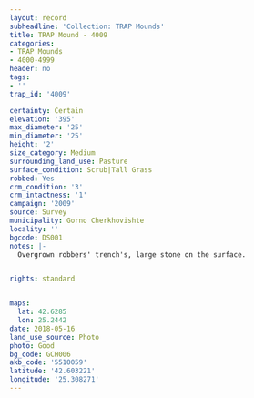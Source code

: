 ```yaml
---
layout: record
subheadline: 'Collection: TRAP Mounds'
title: TRAP Mound - 4009
categories:
- TRAP Mounds
- 4000-4999
header: no
tags:
- ''
trap_id: '4009'

certainty: Certain
elevation: '395'
max_diameter: '25'
min_diameter: '25'
height: '2'
size_category: Medium
surrounding_land_use: Pasture
surface_condition: Scrub|Tall Grass
robbed: Yes
crm_condition: '3'
crm_intactness: '1'
campaign: '2009'
source: Survey
municipality: Gorno Cherkhovishte
locality: ''
bgcode: DS001
notes: |-
  Overgrown robbers' trench's, large stone on the surface.


rights: standard


maps:
  lat: 42.6285
  lon: 25.2442
date: 2018-05-16
land_use_source: Photo
photo: Good
bg_code: GCH006
akb_code: '5510059'
latitude: '42.603221'
longitude: '25.308271'
---
```

